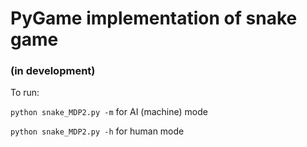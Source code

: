 # PyGame implementation of snake game
### (in development)

To run:


`python snake_MDP2.py -m` for AI (machine) mode

`python snake_MDP2.py -h` for human mode
